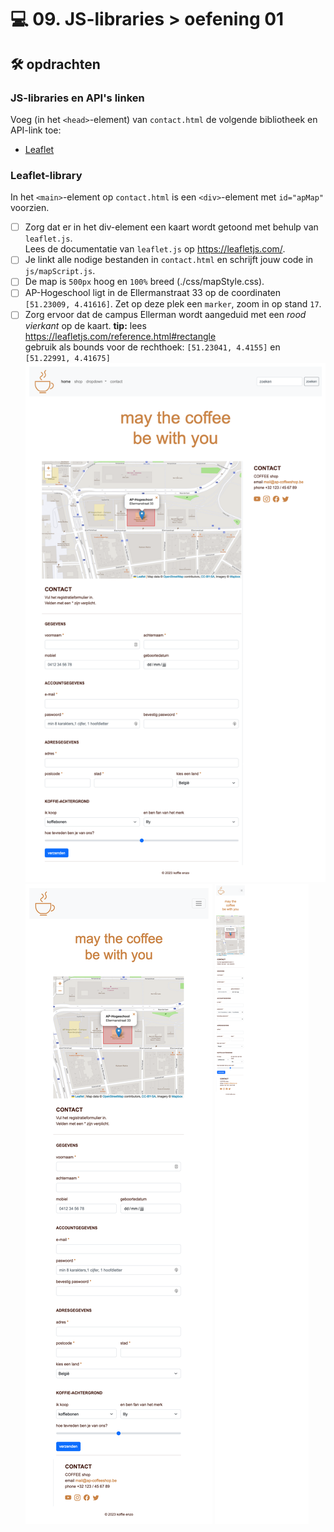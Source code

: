 # 💻 09. JS-libraries > oefening 01

## 🛠️ opdrachten

### JS-libraries en API's linken

Voeg (in het `<head>`-element) van `contact.html` de volgende bibliotheek en API-link toe:

 - [Leaflet](https://leafletjs.com/)

### Leaflet-library

In het `<main>`-element op `contact.html` is een `<div>`-element met `id="apMap"` voorzien. 

 - [ ] Zorg dat er in het div-element een kaart wordt getoond met behulp van `leaflet.js`.  
   Lees de documentatie van `leaflet.js` op https://leafletjs.com/.
 - [ ] Je linkt alle nodige bestanden in `contact.html` en schrijft jouw code in `js/mapScript.js`.
 - [ ] De map is `500px` hoog en `100%` breed (./css/mapStyle.css).
 - [ ] AP-Hogeschool ligt in de Ellermanstraat 33 op de coordinaten `[51.23009, 4.41616]`. Zet op deze plek een `marker`, zoom in op stand `17`.
 - [ ] Zorg ervoor dat de campus Ellerman wordt aangeduid met een *rood vierkant* op de kaart.
   **tip:** lees https://leafletjs.com/reference.html#rectangle  
    gebruik als bounds voor de rechthoek: `[51.23041, 4.4155]` en `[51.22991, 4.41675]`
![xl](../.readme_files/labo-09-contact-1280x800.png)
![md](../.readme_files/labo-09-contact-767x1024.png)
![xs](../.readme_files/labo-09-contact-390x844.png)